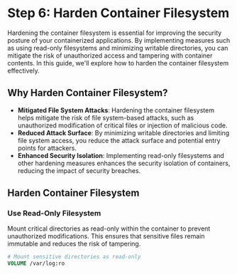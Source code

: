 # Step 6: Harden Container Filesystem

Hardening the container filesystem is essential for improving the security posture of your containerized applications. By implementing measures such as using read-only filesystems and minimizing writable directories, you can mitigate the risk of unauthorized access and tampering with container contents. In this guide, we'll explore how to harden the container filesystem effectively.

## Why Harden Container Filesystem?

- **Mitigated File System Attacks**: Hardening the container filesystem helps mitigate the risk of file system-based attacks, such as unauthorized modification of critical files or injection of malicious code.
- **Reduced Attack Surface**: By minimizing writable directories and limiting file system access, you reduce the attack surface and potential entry points for attackers.
- **Enhanced Security Isolation**: Implementing read-only filesystems and other hardening measures enhances the security isolation of containers, reducing the impact of security breaches.

## Harden Container Filesystem

### Use Read-Only Filesystem

Mount critical directories as read-only within the container to prevent unauthorized modifications. This ensures that sensitive files remain immutable and reduces the risk of tampering.

```Dockerfile
# Mount sensitive directories as read-only
VOLUME /var/log:ro
